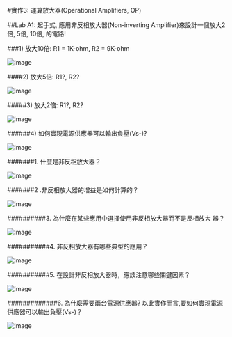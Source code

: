 
#實作3: 運算放大器(Operational Amplifiers, OP)                

##Lab A1: 起手式, 應用非反相放大器(Non-inverting Amplifier)來設計一個放大2倍, 5倍, 10倍, 的電路!             

###1) 放大10倍: R1 = 1K-ohm, R2 = 9K-ohm               

![image](https://github.com/Hao010101/Hao/assets/162286752/6f1b7d5c-9490-4c9c-983d-fad105d18a82)

####2) 放大5倍: R1?, R2?       

![image](https://github.com/Hao010101/Hao/assets/162286752/4e9f4065-6dae-4221-be89-54e5590ef9a6)

#####3) 放大2倍: R1?, R2?                                              

![image](https://github.com/Hao010101/Hao/assets/162286752/cefaaf40-a99a-4f05-8b02-3b4300c0c896)

######4) 如何實現電源供應器可以輸出負壓(Vs-)?        

![image](https://github.com/Hao010101/Hao/assets/162286752/51d23d35-74b6-4ae2-91a2-8af32a685b1a)

#######1. 什麼是非反相放大器？                           

![image](https://github.com/Hao010101/Hao/assets/162286752/d4089e37-22ae-4122-a72f-9b28c47803af)

#######2 .非反相放大器的增益是如何計算的？

![image](https://github.com/Hao010101/Hao/assets/162286752/fe3bad9d-69a9-4068-acd8-7faa2e81e444)

##########3. 為什麼在某些應用中選擇使用非反相放大器而不是反相放大 器？                                              

![image](https://github.com/Hao010101/Hao/assets/162286752/6238ef1f-3f2d-44ce-8d65-84309da6684a)

###########4. 非反相放大器有哪些典型的應用？        

![image](https://github.com/Hao010101/Hao/assets/162286752/e45da7de-a923-458f-aed4-319f9c9fd4dc)

###########5. 在設計非反相放大器時，應該注意哪些關鍵因素？                     

![image](https://github.com/Hao010101/Hao/assets/162286752/25f732c9-6f2e-471b-b25e-f9828403cc61)

#############6. 為什麼需要兩台電源供應器? 以此實作而言,要如何實現電源供應器可以輸出負壓(Vs-)？

![image](https://github.com/Hao010101/Hao/assets/162286752/af5522e5-b331-451e-ba9b-91490ab9b74f)
